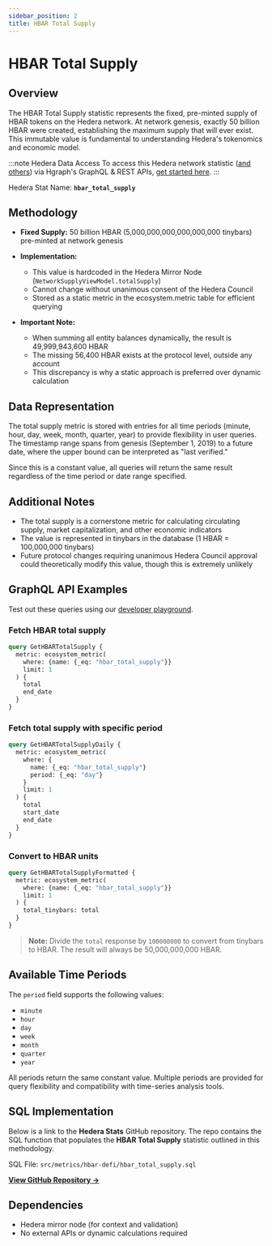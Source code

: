 ```yaml
---
sidebar_position: 2
title: HBAR Total Supply
---
```


# HBAR Total Supply

## Overview
The HBAR Total Supply statistic represents the fixed, pre-minted supply of HBAR tokens on the Hedera network. At network genesis, exactly 50 billion HBAR were created, establishing the maximum supply that will ever exist. This immutable value is fundamental to understanding Hedera's tokenomics and economic model.

:::note Hedera Data Access
To access this Hedera network statistic ([and others](/category/hedera-stats/)) via Hgraph's GraphQL & REST APIs, [get started here](https://www.hgraph.com/hedera).
:::

Hedera Stat Name: **`hbar_total_supply`**

## Methodology
- **Fixed Supply:** 50 billion HBAR (5,000,000,000,000,000,000 tinybars) pre-minted at network genesis
- **Implementation:**
  - This value is hardcoded in the Hedera Mirror Node (`NetworkSupplyViewModel.totalSupply`)
  - Cannot change without unanimous consent of the Hedera Council
  - Stored as a static metric in the ecosystem.metric table for efficient querying

- **Important Note:**
  - When summing all entity balances dynamically, the result is 49,999,943,600 HBAR
  - The missing 56,400 HBAR exists at the protocol level, outside any account
  - This discrepancy is why a static approach is preferred over dynamic calculation

## Data Representation
The total supply metric is stored with entries for all time periods (minute, hour, day, week, month, quarter, year) to provide flexibility in user queries. The timestamp range spans from genesis (September 1, 2019) to a future date, where the upper bound can be interpreted as "last verified."

Since this is a constant value, all queries will return the same result regardless of the time period or date range specified.

## Additional Notes
- The total supply is a cornerstone metric for calculating circulating supply, market capitalization, and other economic indicators
- The value is represented in tinybars in the database (1 HBAR = 100,000,000 tinybars)
- Future protocol changes requiring unanimous Hedera Council approval could theoretically modify this value, though this is extremely unlikely

## GraphQL API Examples

Test out these queries using our [developer playground](https://dashboard.hgraph.com).

### Fetch HBAR total supply

```graphql
query GetHBARTotalSupply {
  metric: ecosystem_metric(
    where: {name: {_eq: "hbar_total_supply"}}
    limit: 1
  ) {
    total
    end_date
  }
}
```

### Fetch total supply with specific period

```graphql
query GetHBARTotalSupplyDaily {
  metric: ecosystem_metric(
    where: {
      name: {_eq: "hbar_total_supply"}
      period: {_eq: "day"}
    }
    limit: 1
  ) {
    total
    start_date
    end_date
  }
}
```

### Convert to HBAR units

```graphql
query GetHBARTotalSupplyFormatted {
  metric: ecosystem_metric(
    where: {name: {_eq: "hbar_total_supply"}}
    limit: 1
  ) {
    total_tinybars: total
  }
}
```

> **Note:** Divide the `total` response by `100000000` to convert from tinybars to HBAR. The result will always be 50,000,000,000 HBAR.

## Available Time Periods

The `period` field supports the following values:

- `minute`
- `hour`
- `day`
- `week`
- `month`
- `quarter`
- `year`

All periods return the same constant value. Multiple periods are provided for query flexibility and compatibility with time-series analysis tools.

## SQL Implementation

Below is a link to the **Hedera Stats** GitHub repository. The repo contains the SQL function that populates the **HBAR Total Supply** statistic outlined in this methodology.

SQL File: `src/metrics/hbar-defi/hbar_total_supply.sql`

**[View GitHub Repository →](https://github.com/hgraph-io/hedera-stats)**

## Dependencies
* Hedera mirror node (for context and validation)
* No external APIs or dynamic calculations required
